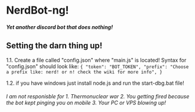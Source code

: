 # NerdBot-ng!
##### Yet another discord bot that does nothing!

## Setting the darn thing up!
1.1. Create a file called "config.json" where "main.js" is located!
    Syntax for "config.json" should look like:
        ```
            {
                "token": "BOT_TOKEN",
                "prefix": "Choose a prefix like: nerd! or n! check the wiki for more info",
            }
        ```

1.2. if you have windows just install node.js and run the start-dbg.bat file!

###### I am not responisble for 1. Thermonuclear war 2. You getting fired because the bot kept pinging you on mobile 3. Your PC or VPS blowing up!
